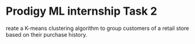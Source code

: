 <h1>Prodigy ML internship Task 2</h1>
<p>reate a K-means clustering algorithm to group customers of a retail store based on their purchase history.</p>
